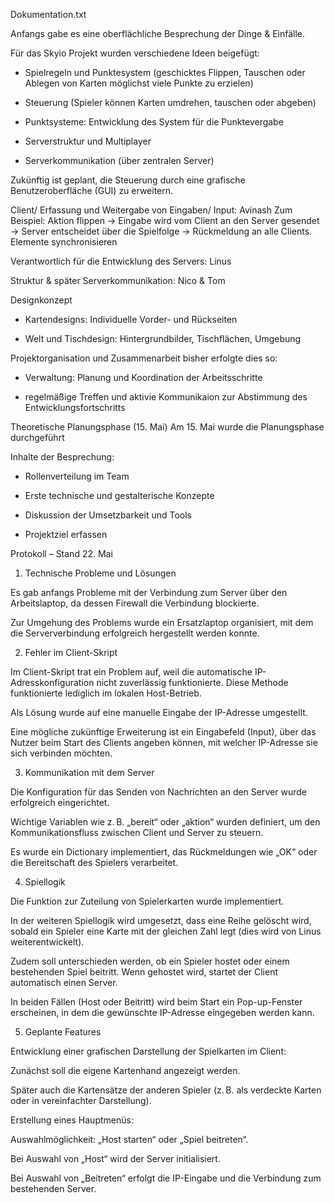 Dokumentation.txt

Anfangs gabe es eine oberflächliche Besprechung der Dinge & Einfälle.

Für das Skyio Projekt wurden verschiedene Ideen beigefügt: 

- Spielregeln und Punktesystem (geschicktes Flippen, Tauschen oder Ablegen von Karten möglichst viele Punkte zu erzielen)

- Steuerung (Spieler können Karten umdrehen, tauschen oder abgeben)

- Punktsysteme: Entwicklung des System für die Punktevergabe 

- Serverstruktur und Multiplayer 

- Serverkommunikation (über zentralen Server)



Zukünftig ist geplant, die Steuerung durch eine grafische Benutzeroberfläche (GUI) zu erweitern. 



Client/ Erfassung und Weitergabe von Eingaben/ Input: Avinash
Zum Beispiel: Aktion flippen → Eingabe wird vom Client an den Server gesendet → Server entscheidet über die Spielfolge → Rückmeldung an alle Clients.
Elemente synchronisieren

Verantwortlich für die Entwicklung des Servers: Linus

Struktur & später Serverkommunikation: Nico & Tom



Designkonzept

- Kartendesigns: Individuelle Vorder- und Rückseiten

- Welt und Tischdesign: Hintergrundbilder, Tischflächen, Umgebung



Projektorganisation und Zusammenarbeit
bisher erfolgte dies so:

- Verwaltung: Planung und Koordination der Arbeitsschritte

- regelmäßige Treffen und aktivie Kommunikaion zur Abstimmung des Entwicklungsfortschritts




Theoretische Planungsphase (15. Mai)
Am 15. Mai wurde die Planungsphase durchgeführt

Inhalte der Besprechung:

- Rollenverteilung im Team

- Erste technische und gestalterische Konzepte

- Diskussion der Umsetzbarkeit und Tools

- Projektziel erfassen




Protokoll – Stand 22. Mai

1. Technische Probleme und Lösungen

Es gab anfangs Probleme mit der Verbindung zum Server über den Arbeitslaptop, da dessen Firewall die Verbindung blockierte.

Zur Umgehung des Problems wurde ein Ersatzlaptop organisiert, mit dem die Serververbindung erfolgreich hergestellt werden konnte.

2. Fehler im Client-Skript

Im Client-Skript trat ein Problem auf, weil die automatische IP-Adresskonfiguration nicht zuverlässig funktionierte. Diese Methode funktionierte lediglich im lokalen Host-Betrieb.

Als Lösung wurde auf eine manuelle Eingabe der IP-Adresse umgestellt.

Eine mögliche zukünftige Erweiterung ist ein Eingabefeld (Input), über das Nutzer beim Start des Clients angeben können, mit welcher IP-Adresse sie sich verbinden möchten.

3. Kommunikation mit dem Server

Die Konfiguration für das Senden von Nachrichten an den Server wurde erfolgreich eingerichtet.

Wichtige Variablen wie z. B. „bereit“ oder „aktion“ wurden definiert, um den Kommunikationsfluss zwischen Client und Server zu steuern.

Es wurde ein Dictionary implementiert, das Rückmeldungen wie „OK“ oder die Bereitschaft des Spielers verarbeitet.

4. Spiellogik

Die Funktion zur Zuteilung von Spielerkarten wurde implementiert.

In der weiteren Spiellogik wird umgesetzt, dass eine Reihe gelöscht wird, sobald ein Spieler eine Karte mit der gleichen Zahl legt (dies wird von Linus weiterentwickelt).

Zudem soll unterschieden werden, ob ein Spieler hostet oder einem bestehenden Spiel beitritt. Wenn gehostet wird, startet der Client automatisch einen Server.

In beiden Fällen (Host oder Beitritt) wird beim Start ein Pop-up-Fenster erscheinen, in dem die gewünschte IP-Adresse eingegeben werden kann.

5. Geplante Features

Entwicklung einer grafischen Darstellung der Spielkarten im Client:

Zunächst soll die eigene Kartenhand angezeigt werden.

Später auch die Kartensätze der anderen Spieler (z. B. als verdeckte Karten oder in vereinfachter Darstellung).


Erstellung eines Hauptmenüs:

Auswahlmöglichkeit: „Host starten“ oder „Spiel beitreten“.

Bei Auswahl von „Host“ wird der Server initialisiert.

Bei Auswahl von „Beitreten“ erfolgt die IP-Eingabe und die Verbindung zum bestehenden Server.



